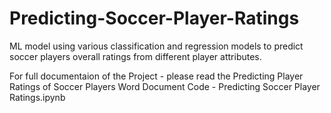 # Predicting-Soccer-Player-Ratings
ML model using various classification and regression models to predict soccer players overall ratings from different player attributes.


For full documentaion of the Project - please read the Predicting Player Ratings of Soccer Players Word Document
Code - Predicting Soccer Player Ratings.ipynb
